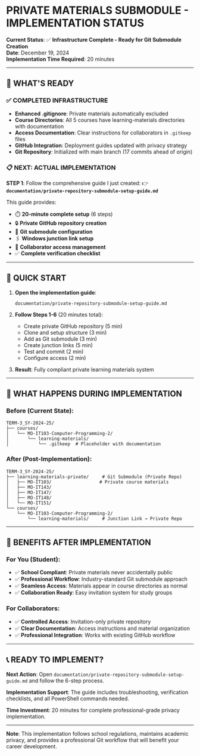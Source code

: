 # PRIVATE MATERIALS SUBMODULE - IMPLEMENTATION STATUS

**Current Status**: ✅ **Infrastructure Complete - Ready for Git Submodule Creation**  
**Date**: December 19, 2024  
**Implementation Time Required**: 20 minutes  

---

## 🎯 WHAT'S READY

### ✅ **COMPLETED INFRASTRUCTURE**
- **Enhanced .gitignore**: Private materials automatically excluded
- **Course Directories**: All 5 courses have learning-materials directories with documentation  
- **Access Documentation**: Clear instructions for collaborators in `.gitkeep` files
- **GitHub Integration**: Deployment guides updated with privacy strategy
- **Git Repository**: Initialized with main branch (17 commits ahead of origin)

### 📋 **NEXT: ACTUAL IMPLEMENTATION**

**STEP 1**: Follow the comprehensive guide I just created:
👉 **`documentation/private-repository-submodule-setup-guide.md`**

This guide provides:
- ⏱️ **20-minute complete setup** (6 steps)
- 🔒 **Private GitHub repository creation**
- 🔗 **Git submodule configuration**  
- 🖇️ **Windows junction link setup**
- 👥 **Collaborator access management**
- ✅ **Complete verification checklist**

---

## 🚀 QUICK START

1. **Open the implementation guide**:
   ```
   documentation/private-repository-submodule-setup-guide.md
   ```

2. **Follow Steps 1-6** (20 minutes total):
   - Create private GitHub repository (5 min)
   - Clone and setup structure (3 min)  
   - Add as Git submodule (3 min)
   - Create junction links (5 min)
   - Test and commit (2 min)
   - Configure access (2 min)

3. **Result**: Fully compliant private learning materials system

---

## 🔧 WHAT HAPPENS DURING IMPLEMENTATION

### **Before** (Current State):
```
TERM-3_SY-2024-25/
├── courses/
│   └── MO-IT103-Computer-Programming-2/
│       └── learning-materials/
│           └── .gitkeep  # Placeholder with documentation
```

### **After** (Post-Implementation):
```
TERM-3_SY-2024-25/
├── learning-materials-private/     # Git Submodule (Private Repo)
│   ├── MO-IT103/                  # Private course materials
│   ├── MO-IT143/
│   ├── MO-IT147/
│   ├── MO-IT148/
│   └── MO-IT151/
└── courses/
    └── MO-IT103-Computer-Programming-2/
        └── learning-materials/     # Junction Link → Private Repo
```

---

## 🎯 BENEFITS AFTER IMPLEMENTATION

### **For You (Student)**:
- ✅ **School Compliant**: Private materials never accidentally public
- ✅ **Professional Workflow**: Industry-standard Git submodule approach  
- ✅ **Seamless Access**: Materials appear in course directories as normal
- ✅ **Collaboration Ready**: Easy invitation system for study groups

### **For Collaborators**:
- ✅ **Controlled Access**: Invitation-only private repository
- ✅ **Clear Documentation**: Access instructions and material organization
- ✅ **Professional Integration**: Works with existing GitHub workflow

---

## 📞 READY TO IMPLEMENT?

**Next Action**: Open `documentation/private-repository-submodule-setup-guide.md` and follow the 6-step process.

**Implementation Support**: The guide includes troubleshooting, verification checklists, and all PowerShell commands needed.

**Time Investment**: 20 minutes for complete professional-grade privacy implementation.

---

**Note**: This implementation follows school regulations, maintains academic privacy, and provides a professional Git workflow that will benefit your career development.
